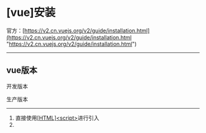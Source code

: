 # \[vue]安装

官方：[https://v2.cn.vuejs.org/v2/guide/installation.html](https://v2.cn.vuejs.org/v2/guide/installation.html "https://v2.cn.vuejs.org/v2/guide/installation.html")

***

## vue版本

开发版本

生产版本







***

1.  直接使用[\[HTML\]\<script>](\[HTML]-script-_42eDwYe9rSHD538ezXF9x6.md "\[HTML]<script>")进行引入
2.
